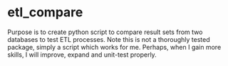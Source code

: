 # etl_compare
Purpose is to create python script to compare result sets from two databases to test ETL processes. Note this is not a thoroughly tested package, simply a script which works for me. Perhaps, when I gain more skills, I will improve, expand and unit-test properly.
